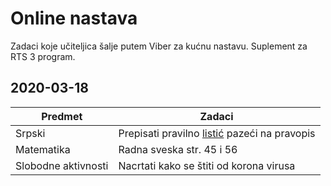 # Online nastava 

Zadaci koje učiteljica šalje putem Viber za kućnu nastavu. Suplement za RTS 3 program.


## 2020-03-18 

|       Predmet       |                                    Zadaci                                    |
| ------------------- | ---------------------------------------------------------------------------- |
| Srpski              | Prepisati pravilno [listić](materijal/jadrasnko_more.jpg) pazeći na pravopis |
| Matematika          | Radna sveska str. 45 i 56                                                    |
| Slobodne aktivnosti | Nacrtati kako se štiti od korona virusa                                      |
